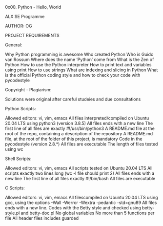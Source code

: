 0x00. Python - Hello, World

ALX SE Programme

AUTHOR: OG

PROJECT REQUIREMENTS

General:

Why Python programming is awesome
Who created Python
Who is Guido van Rossum
Where does the name ‘Python’ come from
What is the Zen of Python
How to use the Python interpreter
How to print text and variables using print
How to use strings
What are indexing and slicing in Python
What is the official Python coding style and how to check your code with pycodestyle

Copyright - Plagiarism:

Solutions were original after careful studeies and due consultations

Python Scripts:

Allowed editors: vi, vim, emacs
All files interpreted/compiled on Ubuntu 20.04 LTS using python3 (version 3.8.5)
All files ends with a new line
The first line of all files are exactly #!/usr/bin/python3
A README.md file at the root of the repo, containing a description of the repository
A README.md file, at the root of the folder of this project, is mandatory
Code in  the pycodestyle (version 2.8.*)
All files are executable
The length of files tested using wc

Shell Scripts:

Allowed editors: vi, vim, emacs
All scripts tested on Ubuntu 20.04 LTS
All scripts exactly two lines long (wc -l file should print 2)
All  files ends with a new line
The first line of all files exactly #!/bin/bash
All files are executable

C Scripts:

Allowed editors: vi, vim, emacs
All filescompiled on Ubuntu 20.04 LTS using gcc, using the options -Wall -Werror -Wextra -pedantic -std=gnu89
All files ends with a new line.
Codes with the Betty style and checked using betty-style.pl and betty-doc.pl
No global variables
No more than 5 functions per file
All header files includes guarded
